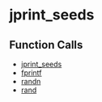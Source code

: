 # jprint_seeds

## Function Calls
- [jprint_seeds](CSD/kCSD/ica/kCsd1D_ICA/STICA_UTIL/jprint_seeds.md)
- [fprintf](CSD/kCSD/ica/kCsd1D_ICA/STICA_UTIL/fprintf.md)
- [randn](CSD/kCSD/ica/kCsd1D_ICA/STICA_UTIL/randn.md)
- [rand](CSD/kCSD/ica/kCsd1D_ICA/STICA_UTIL/rand.md)
